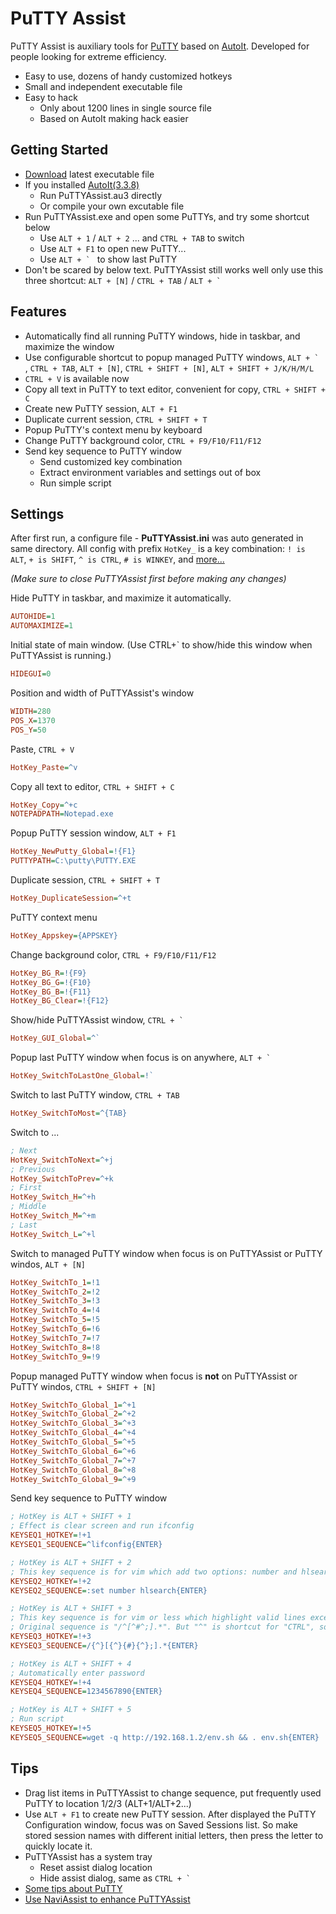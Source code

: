 PuTTY Assist
============

PuTTY Assist is auxiliary tools for [PuTTY](http://www.chiark.greenend.org.uk/~sgtatham/putty/)
based on [AutoIt](http://www.autoitscript.com/site/autoit/). Developed for people
looking for extreme efficiency.

* Easy to use, dozens of handy customized hotkeys
* Small and independent executable file
* Easy to hack
  * Only about 1200 lines in single source file
  * Based on AutoIt making hack easier

Getting Started
---------------

* [Download](https://github.com/zackz/PuTTYAssist/downloads) latest executable file
* If you installed [AutoIt(3.3.8)](http://www.autoitscript.com/site/autoit/downloads/)
  * Run PuTTYAssist.au3 directly
  * Or compile your own excutable file
* Run PuTTYAssist.exe and open some PuTTYs, and try some shortcut below
  * Use `ALT + 1` / `ALT + 2` ... and `CTRL + TAB` to switch
  * Use `ALT + F1` to open new PuTTY...
  * Use ```ALT + ` ``` to show last PuTTY
* Don't be scared by below text. PuTTYAssist still works well only use this three
shortcut: `ALT + [N]` / `CTRL + TAB` / ```ALT + ` ```

Features
--------

* Automatically find all running PuTTY windows, hide in taskbar, and maximize the window
* Use configurable shortcut to popup managed PuTTY windows, ```ALT + ` ```, `CTRL + TAB`, 
`ALT + [N]`, `CTRL + SHIFT + [N]`, `ALT + SHIFT + J/K/H/M/L`
* `CTRL + V` is available now
* Copy all text in PuTTY to text editor, convenient for copy, `CTRL + SHIFT + C`
* Create new PuTTY session, `ALT + F1`
* Duplicate current session, `CTRL + SHIFT + T`
* Popup PuTTY's context menu by keyboard
* Change PuTTY background color, `CTRL + F9/F10/F11/F12`
* Send key sequence to PuTTY window
  * Send customized key combination
  * Extract environment variables and settings out of box
  * Run simple script

Settings
--------

After first run, a configure file - **PuTTYAssist.ini** was auto generated in same directory.
All config with prefix `HotKey_` is a key combination: `! is ALT`, `+ is SHIFT`, `^ is CTRL`,
`# is WINKEY`, and [more...](http://www.autoitscript.com/autoit3/docs/functions/Send.htm)

*(Make sure to close PuTTYAssist first before making any changes)*

Hide PuTTY in taskbar, and maximize it automatically.

```ini
AUTOHIDE=1
AUTOMAXIMIZE=1
```

Initial state of main window. (Use CTRL+` to show/hide this window when PuTTYAssist is running.)

```ini
HIDEGUI=0
```

Position and width of PuTTYAssist's window

```ini
WIDTH=280
POS_X=1370
POS_Y=50
```

Paste, `CTRL + V`

```ini
HotKey_Paste=^v
```

Copy all text to editor, `CTRL + SHIFT + C`

```ini
HotKey_Copy=^+c
NOTEPADPATH=Notepad.exe
```

Popup PuTTY session window, `ALT + F1`

```ini
HotKey_NewPutty_Global=!{F1}
PUTTYPATH=C:\putty\PUTTY.EXE
```

Duplicate session, `CTRL + SHIFT + T`

```ini
HotKey_DuplicateSession=^+t
```

PuTTY context menu

```ini
HotKey_Appskey={APPSKEY}
```

Change background color, `CTRL + F9/F10/F11/F12`

```ini
HotKey_BG_R=!{F9}
HotKey_BG_G=!{F10}
HotKey_BG_B=!{F11}
HotKey_BG_Clear=!{F12}
```

Show/hide PuTTYAssist window, ```CTRL + ` ```

```ini
HotKey_GUI_Global=^`
```

Popup last PuTTY window when focus is on anywhere, ```ALT + ` ```

```ini
HotKey_SwitchToLastOne_Global=!`
```

Switch to last PuTTY window, `CTRL + TAB`

```ini
HotKey_SwitchToMost=^{TAB}
```

Switch to ...

```ini
; Next
HotKey_SwitchToNext=^+j
; Previous
HotKey_SwitchToPrev=^+k
; First
HotKey_Switch_H=^+h
; Middle
HotKey_Switch_M=^+m
; Last
HotKey_Switch_L=^+l
```

Switch to managed PuTTY window when focus is on PuTTYAssist or PuTTY windos, `ALT + [N]`

```ini
HotKey_SwitchTo_1=!1
HotKey_SwitchTo_2=!2
HotKey_SwitchTo_3=!3
HotKey_SwitchTo_4=!4
HotKey_SwitchTo_5=!5
HotKey_SwitchTo_6=!6
HotKey_SwitchTo_7=!7
HotKey_SwitchTo_8=!8
HotKey_SwitchTo_9=!9
```

Popup managed PuTTY window when focus is **not** on PuTTYAssist or PuTTY windos, `CTRL + SHIFT + [N]`

```ini
HotKey_SwitchTo_Global_1=^+1
HotKey_SwitchTo_Global_2=^+2
HotKey_SwitchTo_Global_3=^+3
HotKey_SwitchTo_Global_4=^+4
HotKey_SwitchTo_Global_5=^+5
HotKey_SwitchTo_Global_6=^+6
HotKey_SwitchTo_Global_7=^+7
HotKey_SwitchTo_Global_8=^+8
HotKey_SwitchTo_Global_9=^+9
```

Send key sequence to PuTTY window

```ini
; HotKey is ALT + SHIFT + 1
; Effect is clear screen and run ifconfig
KEYSEQ1_HOTKEY=!+1
KEYSEQ1_SEQUENCE=^lifconfig{ENTER}

; HotKey is ALT + SHIFT + 2
; This key sequence is for vim which add two options: number and hlsearch
KEYSEQ2_HOTKEY=!+2
KEYSEQ2_SEQUENCE=:set number hlsearch{ENTER}

; HotKey is ALT + SHIFT + 3
; This key sequence is for vim or less which highlight valid lines except comments.
; Original sequence is "/^[^#^;].*". But "^" is shortcut for "CTRL", so replaced with "{^}"
KEYSEQ3_HOTKEY=!+3
KEYSEQ3_SEQUENCE=/{^}[{^}{#}{^};].*{ENTER}

; HotKey is ALT + SHIFT + 4
; Automatically enter password
KEYSEQ4_HOTKEY=!+4
KEYSEQ4_SEQUENCE=1234567890{ENTER}

; HotKey is ALT + SHIFT + 5
; Run script
KEYSEQ5_HOTKEY=!+5
KEYSEQ5_SEQUENCE=wget -q http://192.168.1.2/env.sh && . env.sh{ENTER}
```

Tips
----

* Drag list items in PuTTYAssist to change sequence, put frequently used PuTTY to
location 1/2/3 (ALT+1/ALT+2...)
* Use `ALT + F1` to create new PuTTY session. After displayed the PuTTY Configuration window, 
focus was on Saved Sessions list. So make stored session names with different initial letters, 
then press the letter to quickly locate it.
* PuTTYAssist has a system tray
  * Reset assist dialog location
  * Hide assist dialog, same as ```CTRL + ` ```
* [Some tips about PuTTY](https://github.com/zackz/PuTTYAssist/wiki/PuTTY-Tips)
* [Use NaviAssist to enhance PuTTYAssist](https://github.com/zackz/NaviAssist/wiki/Use-NaviAssist-to-enhance-PuTTYAssist)
